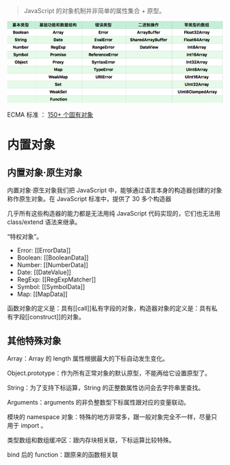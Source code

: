 > JavaScript 的对象机制并非简单的属性集合 + 原型。

![JavaScript中的对象](https://github.com/Zachy-lee/Frontend-01-Template/blob/master/week03/inobject.png)


 ECMA 标准 ： [150+ 个固有对象](https://www.ecma-international.org/ecma-262/9.0/index.html#sec-well-known-intrinsic-objects) 

# 内置对象

## 内置对象·原生对象 

 内置对象·原生对象我们把 JavaScript 中，能够通过语言本身的构造器创建的对象称作原生对象。在 JavaScript 标准中，提供了 30 多个构造器 



 几乎所有这些构造器的能力都是无法用纯 JavaScript 代码实现的，它们也无法用 class/extend 语法来继承。 

 “特权对象”。 

-  Error: [[ErrorData]]
- Boolean: [[BooleanData]]
- Number: [[NumberData]]
- Date: [[DateValue]]
- RegExp: [[RegExpMatcher]]
- Symbol: [[SymbolData]]
- Map: [[MapData]] 

 函数对象的定义是：具有[[call]]私有字段的对象，构造器对象的定义是：具有私有字段[[construct]]的对象。 
 
 ## 其他特殊对象

 Array：Array 的 length 属性根据最大的下标自动发生变化。

Object.prototype：作为所有正常对象的默认原型，不能再给它设置原型了。

String：为了支持下标运算，String 的正整数属性访问会去字符串里查找。

Arguments：arguments 的非负整数型下标属性跟对应的变量联动。

模块的 namespace 对象：特殊的地方非常多，跟一般对象完全不一样，尽量只用于 import 。

类型数组和数组缓冲区：跟内存块相关联，下标运算比较特殊。

bind 后的 function：跟原来的函数相关联 
